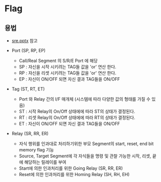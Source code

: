 # Flag

## 용법

- [sre.pptx](./ppt/SRE.pptx) 참고

- Port (SP, RP, EP)
  - Call/Real Segment 의 S/R/E Port 에 해당
  - SP  : 자신을 시작 시키려는 TAG들 값을 'or' 연산 한다.
  - RP  : 자신을 리셋 시키려는 TAG들 값을 'or' 연산 한다.
  - EP  : 자신이 ON/OFF 되면 자신 결과 TAG들을 ON/OFF

- Tag (ST, RT, ET)
  - Port 와 Relay 간의 I/F 매개체 (시스템에 따라 다양한 값의 형태를 가질 수 있음)
  - ST  : 시작 Relay의 On/Off 상태에에 따라 ST의 상태가 결정된다.
  - RT  : 리셋 Relay의 On/Off 상태에에 따라 RT의 상태가 결정된다.
  - ET  : 자신이 ON/OFF 되면 자신 결과 TAG들을 ON/OFF
  
- Relay (SR, RR, ER)
  - 자식 행위를 인과대로 처리하기위한 부모 Segment의 start, reset, end bit memory flag 기능
  - Source, Target Segment에 각 자식들을 명령 및 관찰 가능한 시작, 리셋, 끝에 해당하는 릴레이를 부여
  - Start에 의한 인과처리를 위한 Going  Relay (SR, RR, ER)
  - Reset에 의한 인과처리를 위한 Homing Relay (SH, RH, EH)
